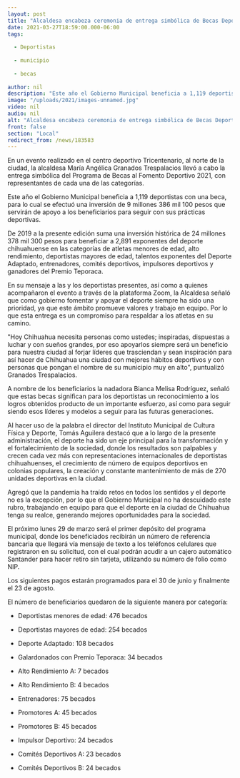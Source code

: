 ```yaml
---
layout: post
title: "Alcaldesa encabeza ceremonia de entrega simbólica de Becas Deportivas 2021"
date: 2021-03-27T18:59:00.000-06:00
tags:
  
  - Deportistas
  
  - municipio
  
  - becas
  
author: nil
description: "Este año el Gobierno Municipal beneficia a 1,119 deportistas con una beca, para lo cual se efectuó una inversión de 9 millones 386 mil 100 pesos que servirán de apoyo a los beneficiarios para seguir con sus prácticas deportivas."
image: "/uploads/2021/images-unnamed.jpg"
video: nil
audio: nil
alt: "Alcaldesa encabeza ceremonia de entrega simbólica de Becas Deportivas 2021"
front: false
section: "Local"
redirect_from: /news/183583
---
```


En un evento realizado en el centro deportivo Tricentenario, al norte de la ciudad, la alcaldesa María Angélica Granados Trespalacios llevó a cabo la entrega simbólica del Programa de Becas al Fomento Deportivo 2021, con representantes de cada una de las categorías.

 

Este año el Gobierno Municipal beneficia a 1,119 deportistas con una beca, para lo cual se efectuó una inversión de 9 millones 386 mil 100 pesos que servirán de apoyo a los beneficiarios para seguir con sus prácticas deportivas.

 

De 2019 a la presente edición suma una inversión histórica de 24 millones 378 mil 300 pesos para beneficiar a 2,891 exponentes del deporte chihuahuense en las categorías de atletas menores de edad, alto rendimiento, deportistas mayores de edad, talentos exponentes del Deporte Adaptado, entrenadores, comités deportivos, impulsores deportivos y ganadores del Premio Teporaca.

 

En su mensaje a las y los deportistas presentes, así como a quienes acompañaron el evento a través de la plataforma Zoom, la Alcaldesa señaló que como gobierno fomentar y apoyar el deporte siempre ha sido una prioridad, ya que este ámbito promueve valores y trabajo en equipo. Por lo que esta entrega es un compromiso para respaldar a los atletas en su camino.

 

"Hoy Chihuahua necesita personas como ustedes; inspiradas, dispuestas a luchar y con sueños grandes, por eso apoyarlos siempre será un beneficio para nuestra ciudad al forjar líderes que trasciendan y sean inspiración para así hacer de Chihuahua una ciudad con mejores hábitos deportivos y con personas que pongan el nombre de su municipio muy en alto", puntualizó Granados Trespalacios.

 

A nombre de los beneficiarios la nadadora Bianca Melisa Rodríguez, señaló que estas becas significan para los deportistas un reconocimiento a los logros obtenidos producto de un importante esfuerzo, así como para seguir siendo esos líderes y modelos a seguir para las futuras generaciones.

 

Al hacer uso de la palabra el director del Instituto Municipal de Cultura Física y Deporte, Tomás Aguilera destacó que a lo largo de la presente administración, el deporte ha sido un eje principal para la transformación y el fortalecimiento de la sociedad, donde los resultados son palpables y crecen cada vez más con representaciones internacionales de deportistas chihuahuenses, el crecimiento de número de equipos deportivos en colonias populares, la creación y constante mantenimiento de más de 270 unidades deportivas en la ciudad.

 

Agregó que la pandemia ha traído retos en todos los sentidos y el deporte no es la excepción, por lo que el Gobierno Municipal no ha descuidado este rubro, trabajando en equipo para que el deporte en la ciudad de Chihuahua tenga su realce, generando mejores oportunidades para la sociedad.

 

El próximo lunes 29 de marzo será el primer depósito del programa municipal, donde los beneficiados recibirán un número de referencia bancaria que llegará vía mensaje de texto a los teléfonos celulares que registraron en su solicitud, con el cual podrán acudir a un cajero automático Santander para hacer retiro sin tarjeta, utilizando su número de folio como NIP.

 

Los siguientes pagos estarán programados para el 30 de junio y finalmente el 23 de agosto.

 

El número de beneficiarios quedaron de la siguiente manera por categoría:

- Deportistas menores de edad: 476 becados

- Deportistas mayores de edad: 254 becados

-  Deporte Adaptado: 108 becados

- Galardonados con Premio Teporaca: 34 becados

-  Alto Rendimiento A: 7 becados

-  Alto Rendimiento B: 4 becados

-  Entrenadores: 75 becados

-  Promotores A: 45 becados

-  Promotores B: 45 becados

-  Impulsor Deportivo: 24 becados

-  Comités Deportivos A: 23 becados

-  Comités Deportivos B: 24 becados